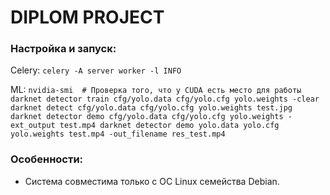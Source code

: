 # DIPLOM PROJECT

### Настройка и запуск:

Celery:
`
celery -A server worker -l INFO
`

ML:
`
nvidia-smi  # Проверка того, что у CUDA есть место для работы
darknet detector train cfg/yolo.data cfg/yolo.cfg yolo.weights -clear
darknet detect cfg/yolo.data cfg/yolo.cfg yolo.weights test.jpg
darknet detector demo cfg/yolo.data cfg/yolo.cfg yolo.weights -ext_output test.mp4
darknet detector demo yolo.data yolo.cfg yolo.weights test.mp4 -out_filename res_test.mp4
`

### Особенности:
* Система совместима только с ОС Linux семейства Debian.
